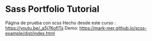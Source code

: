 # Sass Portfolio Tutorial
Página de prueba con scss
Hecho desde este curso : https://youtu.be/_a5j7KoflTs
Demo: https://mark-mer.github.io/scss-example/dist/index.html
